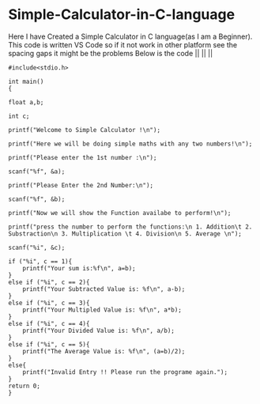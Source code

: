 # Simple-Calculator-in-C-language
Here I have Created a Simple Calculator in C language(as I am a Beginner).
This code is written VS Code so if it not work in other platform see the spacing gaps it might be the problems 
Below is the code 
   ||    ||    ||
       
       
    #include<stdio.h>

    int main()
    {

    float a,b;

    int c;
    
    printf("Welcome to Simple Calculator !\n");
    
    printf("Here we will be doing simple maths with any two numbers!\n");
    
    printf("Please enter the 1st number :\n");
    
    scanf("%f", &a);
    
    printf("Please Enter the 2nd Number:\n");
    
    scanf("%f", &b);
    
    printf("Now we will show the Function availabe to perform!\n");
    
    printf("press the number to perform the functions:\n 1. Addition\t 2. Substraction\n 3. Multiplication \t 4. Division\n 5. Average \n");
    
    scanf("%i", &c);
    
    if ("%i", c == 1){
        printf("Your sum is:%f\n", a=b);
    }
    else if ("%i", c == 2){
        printf("Your Subtracted Value is: %f\n", a-b);
    }
    else if ("%i", c == 3){
        printf("Your Multipled Value is: %f\n", a*b);
    }
    else if ("%i", c == 4){
        printf("Your Divided Value is: %f\n", a/b);
    }
    else if ("%i", c == 5){
        printf("The Average Value is: %f\n", (a=b)/2);
    }
    else{
        printf("Invalid Entry !! Please run the programe again.");
    }
    return 0;
    }
